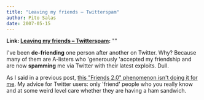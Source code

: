```yaml
---
title: "Leaving my friends – Twitterspam"
author: Pito Salas
date: 2007-05-15
---
```


**Link: [Leaving my friends – Twitterspam](None):** ""



I've been **de-friending** one person after another on Twitter. Why? Because
many of them are A-listers who 'generously 'accepted my friendship and are now
**spamming** me via Twitter with their latest exploits. Dull.

As I said in a previous post, [this "Friends 2.0" phenomenon isn't doing it
for me](</2007/05/07/fad-20-is-twitter-just-another-pr-channel/>). My advice
for Twitter users: only 'friend' people who you really know and at some weird
level care whether they are having a ham sandwich.


